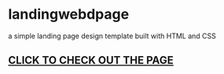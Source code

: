 # landingwebdpage
a simple landing page design template built with HTML and CSS 

## <a href="https://kofiboadu.github.io/landingwebdpage/">CLICK TO CHECK OUT THE PAGE </a>
